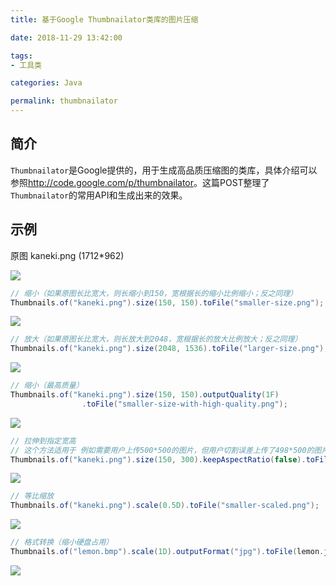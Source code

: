 ```yaml
---
title: 基于Google Thumbnailator类库的图片压缩

date: 2018-11-29 13:42:00

tags:
- 工具类

categories: Java

permalink: thumbnailator
---
```




## 简介

`Thumbnailator`是Google提供的，用于生成高品质压缩图的类库，具体介绍可以参照<http://code.google.com/p/thumbnailator>。这篇POST整理了`Thumbnailator`的常用API和生成出来的效果。



## 示例

原图 kaneki.png (1712*962)

![](images/thumbnailator-kaneki.png)



~~~java
// 缩小（如果原图长比宽大，则长缩小到150，宽根据长的缩小比例缩小；反之同理）
Thumbnails.of("kaneki.png").size(150, 150).toFile("smaller-size.png");
~~~

![](images/thumbnailator-smaller-size.png)



~~~java
// 放大（如果原图长比宽大，则长放大到2048，宽根据长的放大比例放大；反之同理）
Thumbnails.of("kaneki.png").size(2048, 1536).toFile("larger-size.png");
~~~

![](images/thumbnailator-larger-size.png)



~~~java
// 缩小（最高质量）
Thumbnails.of("kaneki.png").size(150, 150).outputQuality(1F)
                .toFile("smaller-size-with-high-quality.png");
~~~

![](images/thumbnailator-smaller-size-with-high-quality.png)



~~~java
// 拉伸到指定宽高
// 这个方法适用于 例如需要用户上传500*500的图片，但用户切割误差上传了498*500的图片，为了不让图片两边显示出白色背景细线，所以把图片拉伸到500*500
Thumbnails.of("kaneki.png").size(150, 300).keepAspectRatio(false).toFile("fixed-size.png");
~~~

![](images/thumbnailator-fixed-size.png)



~~~java
// 等比缩放
Thumbnails.of("kaneki.png").scale(0.5D).toFile("smaller-scaled.png");
~~~

![](images/thumbnailator-smaller-scaled.png)



~~~java
// 格式转换（缩小硬盘占用）
Thumbnails.of("lemon.bmp").scale(1D).outputFormat("jpg").toFile(lemon.jpg");
~~~

![](images/thumbnailator-lemon.jpg)